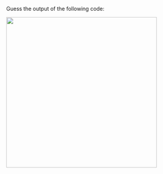 Guess the output of the following code:

<img src='https://github.com/McLarenCollege/foundations_public/raw/main/images/nan-guess-output-2.png' width=400/>
